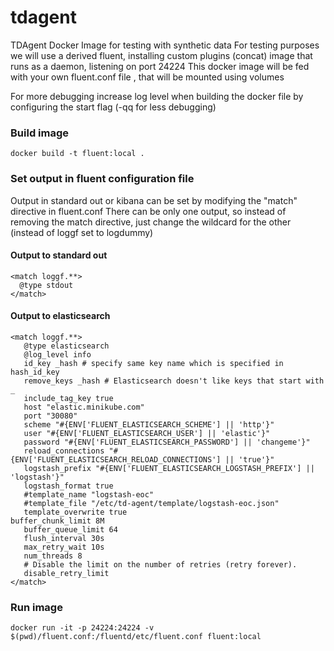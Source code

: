 # tdagent
TDAgent Docker Image for testing with synthetic data
For testing purposes we will  use a derived fluent, installing custom plugins (concat) image that runs as a daemon, listening on port 24224
This docker image will be fed with your own fluent.conf file , that will be mounted using volumes

For more debugging increase log level when building the docker file by configuring the start flag (-qq for less debugging)

### Build image

```docker build -t fluent:local .```

### Set output in fluent configuration file

Output in standard out or kibana can be set by modifying the "match" directive in fluent.conf
There can be only one output, so instead of removing the match directive, just change the wildcard
for the other (instead of loggf set to logdummy)

#### Output to standard out
```
<match loggf.**>
  @type stdout
</match>
```

#### Output to elasticsearch

```
<match loggf.**>
   @type elasticsearch
   @log_level info
   id_key _hash # specify same key name which is specified in hash_id_key
   remove_keys _hash # Elasticsearch doesn't like keys that start with _
   include_tag_key true
   host "elastic.minikube.com"
   port "30080"
   scheme "#{ENV['FLUENT_ELASTICSEARCH_SCHEME'] || 'http'}"
   user "#{ENV['FLUENT_ELASTICSEARCH_USER'] || 'elastic'}"
   password "#{ENV['FLUENT_ELASTICSEARCH_PASSWORD'] || 'changeme'}"
   reload_connections "#{ENV['FLUENT_ELASTICSEARCH_RELOAD_CONNECTIONS'] || 'true'}"
   logstash_prefix "#{ENV['FLUENT_ELASTICSEARCH_LOGSTASH_PREFIX'] || 'logstash'}"
   logstash_format true
   #template_name "logstash-eoc"
   #template_file "/etc/td-agent/template/logstash-eoc.json"
   template_overwrite true
buffer_chunk_limit 8M
   buffer_queue_limit 64
   flush_interval 30s
   max_retry_wait 10s
   num_threads 8
   # Disable the limit on the number of retries (retry forever).
   disable_retry_limit
</match>

```
### Run image

```docker run -it -p 24224:24224 -v $(pwd)/fluent.conf:/fluentd/etc/fluent.conf fluent:local```
